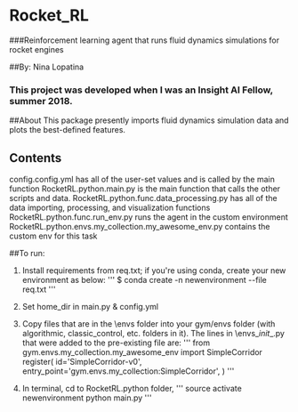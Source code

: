 # Rocket_RL
###Reinforcement learning agent that runs fluid dynamics simulations for rocket engines

##By: Nina Lopatina
### This project was developed when I was an Insight AI Fellow, summer 2018. 

##About
This package presently imports fluid dynamics simulation data and plots the best-defined features. 

## Contents
config.config.yml has all of the user-set values and is called by the main function
RocketRL.python.main.py is the main function that calls the other scripts and data.
RocketRL.python.func.data_processing.py has all of the data importing, processing, and visualization functions
RocketRL.python.func.run_env.py runs the agent in the custom environment
RocketRL.python.envs.my_collection.my_awesome_env.py contains the custom env for this task

##To run:
1. Install requirements from req.txt; if you're using conda, create your new environment as below: 
'''
$ conda create -n newenvironment --file req.txt
'''

2. Set home_dir in main.py & config.yml 

3. Copy files that are in the \envs folder into your gym/envs folder (with algorithmic, classic_control, etc. folders in it). The lines in \envs\__init__.py that were added to the pre-existing file are: 
'''
from gym.envs.my_collection.my_awesome_env import SimpleCorridor
register(
   	id='SimpleCorridor-v0',
   	entry_point='gym.envs.my_collection:SimpleCorridor',
)
'''

4. In terminal, cd to RocketRL.python folder, 
'''
source activate newenvironment
python main.py
'''
